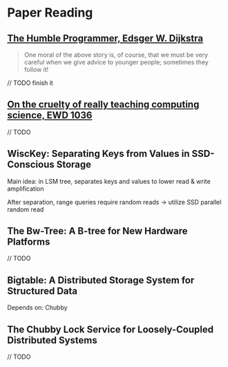 # Paper Reading

## [The Humble Programmer, Edsger W. Dijkstra](https://www.cs.utexas.edu/~EWD/transcriptions/EWD03xx/EWD340.html)

> One moral of the above story is, of course, that we must be very careful when we give advice to younger people; sometimes they follow it!

// TODO finish it

## [On the cruelty of really teaching computing science, EWD 1036](https://www.cs.utexas.edu/~EWD/ewd10xx/EWD1036.PDF)

// TODO

## WiscKey: Separating Keys from Values in SSD-Conscious Storage

Main idea: in LSM tree, separates keys and values to lower read & write
amplification

After separation, range queries require random reads -> utilize SSD parallel
random read

## The Bw-Tree: A B-tree for New Hardware Platforms

// TODO

## Bigtable: A Distributed Storage System for Structured Data

Depends on: Chubby


## The Chubby Lock Service for Loosely-Coupled Distributed Systems

// TODO